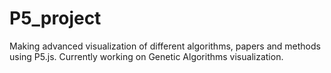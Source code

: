 # P5_project
Making advanced visualization of different algorithms, papers and methods using P5.js.
Currently working on Genetic Algorithms visualization.
